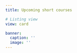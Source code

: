 ```yaml
---
title: Upcoming short courses

# Listing view
view: card

banner:
  caption: ''
  image: ''
---
```

